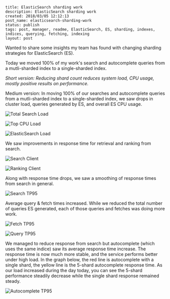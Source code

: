 ```
title: ElasticSearch sharding work
description: ElasticSearch sharding work
created: 2018/03/05 12:12:13
post_name: elasticsearch-sharding-work
status: publish
tags: post, manager, readme, ElasticSearch, ES, sharding, indexes, indices, querying, fetching, indexing
layout: post
```

Wanted to share some insights my team has found with changing sharding strategies for ElasticSearch (ES).

Today we moved 100% of my work's search and autocomplete queries from a mutli-sharded index to a single-sharded index.

*Short version: Reducing shard count reduces system load, CPU usage, mostly positive results on performance.*

Medium version: In moving 100% of our searches and autocomplete queries from a mutli-sharded index to a single-sharded index, we saw drops in cluster load, queries generated by ES, and overall ES CPU usage.

![Total Search Load](/images/posts/es-shard-1.png)

![Top CPU Load](/images/posts/es-shard-2.png)

![ElasticSearch Load](/images/posts/es-shard-3.png)

We saw improvements in response time for retrieval and ranking from search.

![Search Client](/images/posts/es-shard-4.png)

![Ranking Client](/images/posts/es-shard-5.png)

Along with response time drops, we saw a smoothing of response times from search in general.

![Search TP95](/images/posts/es-shard-6.png)

Average query & fetch times increased. While we reduced the total number of queries ES generated, each of those queries and fetches was doing more work.

![Fetch TP95](/images/posts/es-shard-7.png)

![Query TP95](/images/posts/es-shard-8.png)

We managed to reduce response from search but autocomplete (which uses the same indice) saw its average response time increase. The response time is now much more stable, and the service performs better under high load. In the graph below, the red line is autocomplete with a single shard, the yellow line is the 5-shard autocomplete response time. As our load increased during the day today, you can see the 5-shard performance steadily decrease while the single shard response remained steady.

![Autocomplete TP95](/images/posts/es-shard-9.png)
